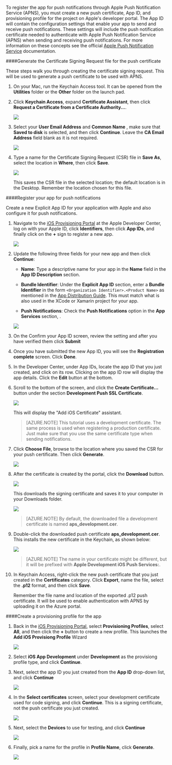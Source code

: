 

To register the app for push notifications through Apple Push Notification Service (APNS), you must create a new push certificate, App ID, and provisioning profile for the project on Apple's developer portal. The App ID will contain the configuration settings that enable your app to send and receive push notifications. These settings will include the push notification certificate needed to authenticate with Apple Push Notification Service (APNS) when sending and receiving push notifications. For more information on these concepts see the official [Apple Push Notification Service](http://go.microsoft.com/fwlink/p/?LinkId=272584) documentation.


####Generate the Certificate Signing Request file for the push certificate

These steps walk you through creating the certificate signing request. This will be used to generate a push certificate to be used with APNS.

1. On your Mac, run the Keychain Access tool. It can be opened from the **Utilities** folder or the **Other** folder on the launch pad.

2. Click **Keychain Access**, expand **Certificate Assistant**, then click **Request a Certificate from a Certificate Authority...**.

  	![](./media/notification-hubs-xamarin-enable-apple-push-notifications/notification-hubs-request-cert-from-ca.png)

3. Select your **User Email Address** and **Common Name** , make sure that **Saved to disk** is selected, and then click **Continue**. Leave the **CA Email Address** field blank as it is not required.

  	![](./media/notification-hubs-xamarin-enable-apple-push-notifications/notification-hubs-csr-info.png)

4. Type a name for the Certificate Signing Request (CSR) file in **Save As**, select the location in **Where**, then click **Save**.

  	![](./media/notification-hubs-xamarin-enable-apple-push-notifications/notification-hubs-save-csr.png)

  	This saves the CSR file in the selected location; the default location is in the Desktop. Remember the location chosen for this file.


####Register your app for push notifications

Create a new Explicit App ID for your application with Apple and also configure it for push notifications.  

1. Navigate to the [iOS Provisioning Portal](http://go.microsoft.com/fwlink/p/?LinkId=272456) at the Apple Developer Center, log on with your Apple ID, click **Identifiers**, then click **App IDs**, and finally click on the **+** sign to register a new app.

   	![](./media/notification-hubs-xamarin-enable-apple-push-notifications/notification-hubs-ios-appids.png)

2. Update the following three fields for your new app and then click **Continue**:

	* **Name**: Type a descriptive name for your app in the **Name** field in the **App ID Description** section.
	
	* **Bundle Identifier**: Under the **Explicit App ID** section, enter a **Bundle Identifier** in the form `<Organization Identifier>.<Product Name>` as mentioned in the [App Distribution Guide](https://developer.apple.com/library/mac/documentation/IDEs/Conceptual/AppDistributionGuide/ConfiguringYourApp/ConfiguringYourApp.html#//apple_ref/doc/uid/TP40012582-CH28-SW8). This must match what is also used in the XCode or Xamarin project for your app.	 
	 
	* **Push Notifications**: Check the **Push Notifications** option in the **App Services** section, .

	![](./media/notification-hubs-xamarin-enable-apple-push-notifications/notification-hubs-new-appid-info.png)

3.	On the Confirm your App ID screen, review the setting and after you have verified them click **Submit**

4. 	Once you have submitted the new App ID, you will see the **Registration complete** screen. Click **Done**.

5. In the Developer Center, under App IDs, locate the app ID that you just created, and click on its row. Clicking on the app ID row will display the app details. Click the **Edit** button at the bottom.

6. Scroll to the bottom of the screen, and click the **Create Certificate...** button under the section **Development Push SSL Certificate**.

   	![](./media/notification-hubs-xamarin-enable-apple-push-notifications/notification-hubs-appid-create-cert.png)

   	This will display the "Add iOS Certificate" assistant.

    > [AZURE.NOTE] This tutorial uses a development certificate. The same process is used when registering a production certificate. Just make sure that you use the same certificate type when sending notifications.

7. Click **Choose File**, browse to the location where you saved the CSR for your push certificate. Then click **Generate**.

  	![](./media/notification-hubs-xamarin-enable-apple-push-notifications/notification-hubs-appid-cert-choose-csr.png)

8. After the certificate is created by the portal, click the **Download** button.

  	![](./media/notification-hubs-xamarin-enable-apple-push-notifications/notification-hubs-appid-download-cert.png)

   	This downloads the signing certificate and saves it to your computer in your Downloads folder.

  	![](./media/notification-hubs-enable-apple-push-notifications/notification-hubs-cert-downloaded.png)

    > [AZURE.NOTE] By default, the downloaded file a development certificate is named **aps_development.cer**.

9. Double-click the downloaded push certificate **aps_development.cer**. This installs the new certificate in the Keychain, as shown below:

   	![](./media/notification-hubs-xamarin-enable-apple-push-notifications/notification-hubs-cert-in-keychain.png)

    > [AZURE.NOTE] The name in your certificate might be different, but it will be prefixed with **Apple Development iOS Push Services:**.

10. In Keychain Access, right-click the new push certificate that you just created in the **Certificates** category. Click **Export**, name the file, select the **.p12** format, and then click **Save**.

	Remember the file name and location of the exported .p12 push certificate. It will be used to enable authentication with APNS by uploading it on the Azure portal.



####Create a provisioning profile for the app

1. Back in the <a href="http://go.microsoft.com/fwlink/p/?LinkId=272456" target="_blank">iOS Provisioning Portal</a>, select **Provisioning Profiles**, select **All**, and then click the **+** button to create a new profile. This launches the **Add iOS Provisiong Profile** Wizard

   	![](./media/notification-hubs-xamarin-enable-apple-push-notifications/notification-hubs-new-provisioning-profile.png)

2. Select **iOS App Development** under **Development** as the provisiong profile type, and click **Continue**. 


3. Next, select the app ID you just created from the **App ID** drop-down list, and click **Continue**

   	![](./media/notification-hubs-xamarin-enable-apple-push-notifications/notification-hubs-select-appid-for-provisioning.png)


4. In the **Select certificates** screen, select your development certificate used for code signing, and click **Continue**. This is a signing certificate, not the push certificate you just created.

   	![](./media/notification-hubs-xamarin-enable-apple-push-notifications/notification-hubs-provisioning-select-cert.png)


5. Next, select the **Devices** to use for testing, and click **Continue**

   	![](./media/notification-hubs-xamarin-enable-apple-push-notifications/notification-hubs-provisioning-select-devices.png)


6. Finally, pick a name for the profile in **Profile Name**, click **Generate**.

   	![](./media/notification-hubs-xamarin-enable-apple-push-notifications/notification-hubs-provisioning-name-profile.png)


